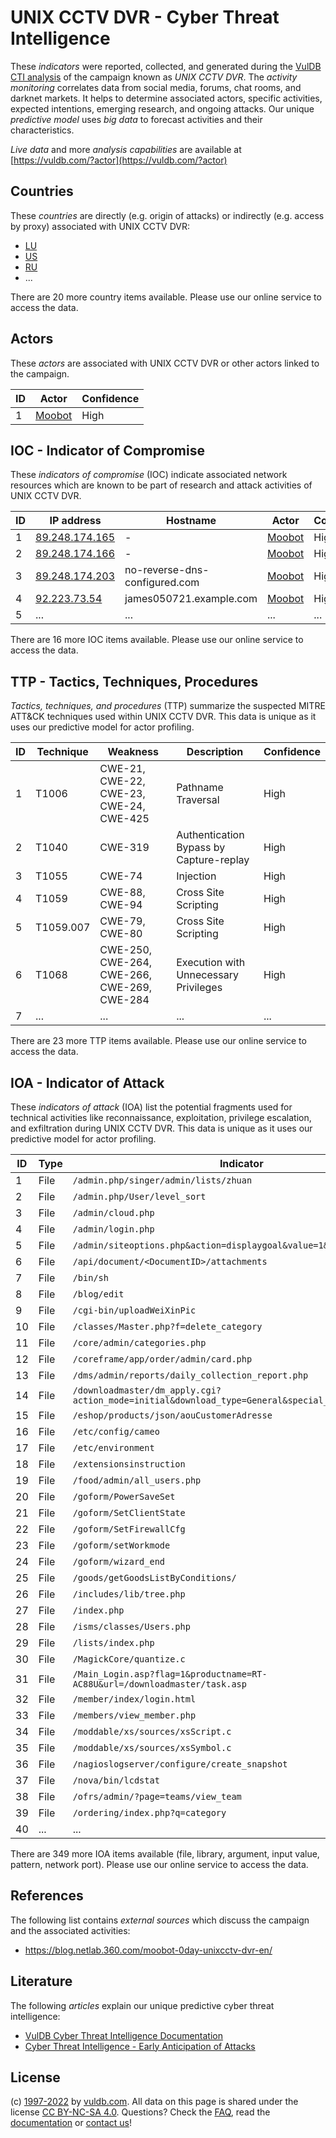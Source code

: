 # UNIX CCTV DVR - Cyber Threat Intelligence

These _indicators_ were reported, collected, and generated during the [VulDB CTI analysis](https://vuldb.com/?kb.cti) of the campaign known as _UNIX CCTV DVR_. The _activity monitoring_ correlates data from social media, forums, chat rooms, and darknet markets. It helps to determine associated actors, specific activities, expected intentions, emerging research, and ongoing attacks. Our unique _predictive model_ uses _big data_ to forecast activities and their characteristics.

_Live data_ and more _analysis capabilities_ are available at [https://vuldb.com/?actor](https://vuldb.com/?actor)

## Countries

These _countries_ are directly (e.g. origin of attacks) or indirectly (e.g. access by proxy) associated with UNIX CCTV DVR:

* [LU](https://vuldb.com/?country.lu)
* [US](https://vuldb.com/?country.us)
* [RU](https://vuldb.com/?country.ru)
* ...

There are 20 more country items available. Please use our online service to access the data.

## Actors

These _actors_ are associated with UNIX CCTV DVR or other actors linked to the campaign.

ID | Actor | Confidence
-- | ----- | ----------
1 | [Moobot](https://vuldb.com/?actor.moobot) | High

## IOC - Indicator of Compromise

These _indicators of compromise_ (IOC) indicate associated network resources which are known to be part of research and attack activities of UNIX CCTV DVR.

ID | IP address | Hostname | Actor | Confidence
-- | ---------- | -------- | ----- | ----------
1 | [89.248.174.165](https://vuldb.com/?ip.89.248.174.165) | - | [Moobot](https://vuldb.com/?actor.moobot) | High
2 | [89.248.174.166](https://vuldb.com/?ip.89.248.174.166) | - | [Moobot](https://vuldb.com/?actor.moobot) | High
3 | [89.248.174.203](https://vuldb.com/?ip.89.248.174.203) | no-reverse-dns-configured.com | [Moobot](https://vuldb.com/?actor.moobot) | High
4 | [92.223.73.54](https://vuldb.com/?ip.92.223.73.54) | james050721.example.com | [Moobot](https://vuldb.com/?actor.moobot) | High
5 | ... | ... | ... | ...

There are 16 more IOC items available. Please use our online service to access the data.

## TTP - Tactics, Techniques, Procedures

_Tactics, techniques, and procedures_ (TTP) summarize the suspected MITRE ATT&CK techniques used within UNIX CCTV DVR. This data is unique as it uses our predictive model for actor profiling.

ID | Technique | Weakness | Description | Confidence
-- | --------- | -------- | ----------- | ----------
1 | T1006 | CWE-21, CWE-22, CWE-23, CWE-24, CWE-425 | Pathname Traversal | High
2 | T1040 | CWE-319 | Authentication Bypass by Capture-replay | High
3 | T1055 | CWE-74 | Injection | High
4 | T1059 | CWE-88, CWE-94 | Cross Site Scripting | High
5 | T1059.007 | CWE-79, CWE-80 | Cross Site Scripting | High
6 | T1068 | CWE-250, CWE-264, CWE-266, CWE-269, CWE-284 | Execution with Unnecessary Privileges | High
7 | ... | ... | ... | ...

There are 23 more TTP items available. Please use our online service to access the data.

## IOA - Indicator of Attack

These _indicators of attack_ (IOA) list the potential fragments used for technical activities like reconnaissance, exploitation, privilege escalation, and exfiltration during UNIX CCTV DVR. This data is unique as it uses our predictive model for actor profiling.

ID | Type | Indicator | Confidence
-- | ---- | --------- | ----------
1 | File | `/admin.php/singer/admin/lists/zhuan` | High
2 | File | `/admin.php/User/level_sort` | High
3 | File | `/admin/cloud.php` | High
4 | File | `/admin/login.php` | High
5 | File | `/admin/siteoptions.php&action=displaygoal&value=1&roleid=1` | High
6 | File | `/api/document/<DocumentID>/attachments` | High
7 | File | `/bin/sh` | Low
8 | File | `/blog/edit` | Medium
9 | File | `/cgi-bin/uploadWeiXinPic` | High
10 | File | `/classes/Master.php?f=delete_category` | High
11 | File | `/core/admin/categories.php` | High
12 | File | `/coreframe/app/order/admin/card.php` | High
13 | File | `/dms/admin/reports/daily_collection_report.php` | High
14 | File | `/downloadmaster/dm_apply.cgi?action_mode=initial&download_type=General&special_cgi=get_language` | High
15 | File | `/eshop/products/json/aouCustomerAdresse` | High
16 | File | `/etc/config/cameo` | High
17 | File | `/etc/environment` | High
18 | File | `/extensionsinstruction` | High
19 | File | `/food/admin/all_users.php` | High
20 | File | `/goform/PowerSaveSet` | High
21 | File | `/goform/SetClientState` | High
22 | File | `/goform/SetFirewallCfg` | High
23 | File | `/goform/setWorkmode` | High
24 | File | `/goform/wizard_end` | High
25 | File | `/goods/getGoodsListByConditions/` | High
26 | File | `/includes/lib/tree.php` | High
27 | File | `/index.php` | Medium
28 | File | `/isms/classes/Users.php` | High
29 | File | `/lists/index.php` | High
30 | File | `/MagickCore/quantize.c` | High
31 | File | `/Main_Login.asp?flag=1&productname=RT-AC88U&url=/downloadmaster/task.asp` | High
32 | File | `/member/index/login.html` | High
33 | File | `/members/view_member.php` | High
34 | File | `/moddable/xs/sources/xsScript.c` | High
35 | File | `/moddable/xs/sources/xsSymbol.c` | High
36 | File | `/nagioslogserver/configure/create_snapshot` | High
37 | File | `/nova/bin/lcdstat` | High
38 | File | `/ofrs/admin/?page=teams/view_team` | High
39 | File | `/ordering/index.php?q=category` | High
40 | ... | ... | ...

There are 349 more IOA items available (file, library, argument, input value, pattern, network port). Please use our online service to access the data.

## References

The following list contains _external sources_ which discuss the campaign and the associated activities:

* https://blog.netlab.360.com/moobot-0day-unixcctv-dvr-en/

## Literature

The following _articles_ explain our unique predictive cyber threat intelligence:

* [VulDB Cyber Threat Intelligence Documentation](https://vuldb.com/?kb.cti)
* [Cyber Threat Intelligence - Early Anticipation of Attacks](https://www.scip.ch/en/?labs.20201022)

## License

(c) [1997-2022](https://vuldb.com/?kb.changelog) by [vuldb.com](https://vuldb.com/?kb.about). All data on this page is shared under the license [CC BY-NC-SA 4.0](https://creativecommons.org/licenses/by-nc-sa/4.0/). Questions? Check the [FAQ](https://vuldb.com/?kb.faq), read the [documentation](https://vuldb.com/?kb) or [contact us](https://vuldb.com/?contact)!
